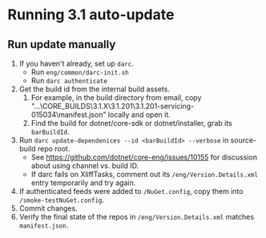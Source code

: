 # Running 3.1 auto-update

## Run update manually

1. If you haven't already, set up `darc`.
    * Run `eng/common/darc-init.sh`
    * Run `darc authenticate`
1. Get the build id from the internal build assets.
    1. For example, in the build directory from email, copy "...\CORE_BUILDS\3.1.X\3.1.201\3.1.201-servicing-015034\manifest.json"
    locally and open it.
    1. Find the build for dotnet/core-sdk or dotnet/installer, grab its `barBuildId`.
1. Run `darc update-dependenices --id <barBuildId> --verbose` in
    source-build repo root.
    * See <https://github.com/dotnet/core-eng/issues/10155> for
      discussion about using channel vs. build ID.
    * If darc fails on XliffTasks, comment out its `/eng/Version.Details.xml`
      entry temporarily and try again.
1. If authenticated feeds were added to `/NuGet.config`, copy them into `/smoke-testNuGet.config`.
1. Commit changes.
1. Verify the final state of the repos in `/eng/Version.Details.xml` matches `manifest.json`.